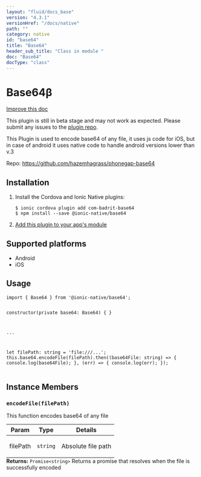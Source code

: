 ```yaml
---
layout: "fluid/docs_base"
version: "4.3.1"
versionHref: "/docs/native"
path: ""
category: native
id: "base64"
title: "Base64"
header_sub_title: "Class in module "
doc: "Base64"
docType: "class"
---
```


<h1 class="api-title">Base64<span class="beta" title="beta">&beta;</span></h1>

<a class="improve-v2-docs" href="http://github.com/ionic-team/ionic-native/edit/master/src/@ionic-native/plugins/base64/index.ts#L1">
  Improve this doc
</a>




<p class="beta-notice">
  This plugin is still in beta stage and may not work as expected. Please
  submit any issues to the <a target="_blank"
  href="https://github.com/hazemhagrass/phonegap-base64/issues">plugin repo</a>.
</p>




<p>This Plugin is used to encode base64 of any file, it uses js code for iOS, but in case of android it uses native code to handle android versions lower than v.3</p>


<p>Repo:
  <a href="https://github.com/hazemhagrass/phonegap-base64">
    https://github.com/hazemhagrass/phonegap-base64
  </a>
</p>


<h2><a class="anchor" name="installation" href="#installation"></a>Installation</h2>
<ol class="installation">
  <li>Install the Cordova and Ionic Native plugins:<br>
    <pre><code class="nohighlight">$ ionic cordova plugin add com-badrit-base64
$ npm install --save @ionic-native/base64
</code></pre>
  </li>
  <li><a href="https://ionicframework.com/docs/native/#Add_Plugins_to_Your_App_Module">Add this plugin to your app's module</a></li>
</ol>



<h2><a class="anchor" name="platforms" href="#platforms"></a>Supported platforms</h2>
<ul>
  <li>Android</li><li>iOS</li>
</ul>






<h2><a class="anchor" name="usage" href="#usage"></a>Usage</h2>
<pre><code class="lang-typescript">import { Base64 } from &#39;@ionic-native/base64&#39;;

constructor(private base64: Base64) { }

...

let filePath: string = &#39;file:///...&#39;;
this.base64.encodeFile(filePath).then((base64File: string) =&gt; {
  console.log(base64File);
}, (err) =&gt; {
  console.log(err);
});
</code></pre>








<h2><a class="anchor" name="instance-members" href="#instance-members"></a>Instance Members</h2>
<h3><a class="anchor" name="encodeFile" href="#encodeFile"></a><code>encodeFile(filePath)</code></h3>


This function encodes base64 of any file
<table class="table param-table" style="margin:0;">
  <thead>
  <tr>
    <th>Param</th>
    <th>Type</th>
    <th>Details</th>
  </tr>
  </thead>
  <tbody>
  <tr>
    <td>
      filePath</td>
    <td>
      <code>string</code>
    </td>
    <td>
      <p>Absolute file path</p>
</td>
  </tr>
  </tbody>
</table>

<div class="return-value" markdown="1">
  <i class="icon ion-arrow-return-left"></i>
  <b>Returns:</b> <code>Promise&lt;string&gt;</code> Returns a promise that resolves when the file is successfully encoded
</div>





